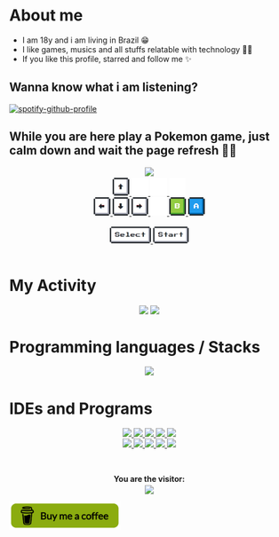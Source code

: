 # About me
- I am 18y and i am living in Brazil 😁
- I like games, musics and all stuffs relatable with technology 👨‍💻
- If you like this profile, starred and follow me ✨

## Wanna know what i am listening?

[![spotify-github-profile](https://spotify-github-profile.vercel.app/api/view?uid=61pr4gb1ittg11qkxsdxc72lc&cover_image=true&theme=natemoo-re&show_offline=false&bar_color=53b14f&bar_color_cover=false)](https://github.com/kittinan/spotify-github-profile)

## While you are here play a Pokemon game, just calm down and wait the page refresh 🍷🗿 

<div align="center">
 <img src="https://toy.aoaoao.me/image" width="49%"/>
 <br>
    
 <a href="https://toy.aoaoao.me/control?button=2&callback=https://github.com/JVtristaoAC">  
  <img src="https://raw.githubusercontent.com/JVtristaoAC/JVtristaoAC/master/img/up.png" width="30"/>
  <img src="https://raw.githubusercontent.com/JVtristaoAC/JVtristaoAC/master/img/blank.png" width="30"/>
  <img src="https://raw.githubusercontent.com/JVtristaoAC/JVtristaoAC/master/img/blank.png" width="30"/>
  <img src="https://raw.githubusercontent.com/JVtristaoAC/JVtristaoAC/master/img/blank.png" width="30"/>
 </a>
 
 <br>
    
 <a href="https://toy.aoaoao.me/control?button=1&callback=https://github.com/JVtristaoAC">
  <img src="https://raw.githubusercontent.com/JVtristaoAC/JVtristaoAC/master/img/left.png" width="30"/>
 </a>
    
 <a href="https://toy.aoaoao.me/control?button=3&callback=https://github.com/JVtristaoAC">
  <img src="https://raw.githubusercontent.com/JVtristaoAC/JVtristaoAC/master/img/down.png" width="30"/>
 </a>
    
 <a href="https://toy.aoaoao.me/control?button=0&callback=https://github.com/JVtristaoAC">
  <img src="https://raw.githubusercontent.com/JVtristaoAC/JVtristaoAC/master/img/right.png" width="30"/>
 </a>
    
 <a href="https://toy.aoaoao.me/control?button=5&callback=https://github.com/JVtristaoAC">
  <img src="https://raw.githubusercontent.com/JVtristaoAC/JVtristaoAC/master/img/blank.png" width="30"/>
  <img src="https://raw.githubusercontent.com/JVtristaoAC/JVtristaoAC/master/img/B.png" width="30"/>
 </a> 
    
 <a href="https://toy.aoaoao.me/control?button=4&callback=https://github.com/JVtristaoAC">
  <img src="https://raw.githubusercontent.com/JVtristaoAC/JVtristaoAC/master/img/A.png" width="30"/>
 </a>
    
 <br>
 <br>
 
 <a href="https://toy.aoaoao.me/control?button=6&callback=https://github.com/JVtristaoAC">
  <img src="https://raw.githubusercontent.com/JVtristaoAC/JVtristaoAC/master/img/select.png" height="30"/>
 </a> 
    
 <a href="https://toy.aoaoao.me/control?button=7&callback=https://github.com/JVtristaoAC">
  <img src="https://raw.githubusercontent.com/JVtristaoAC/JVtristaoAC/master/img/start.png" height="30"/>
 </a>
    
 <br>
 <br>
        
</div>

# My Activity
<p align='center'>
 <img src='https://streak-stats.demolab.com?user=jvtristaoac&theme=merko&hide_border=false&mode=daily&card_width=500'/>                                                                                                               
 <img src="https://github-readme-stats-sigma-five.vercel.app/api/top-langs/?username=JVtristaoAC&layout=compact&langs_count=10&theme=merko&border_radius=10&card_width=500" height="200em"/>  
</p>

# Programming languages / Stacks

<p align="center">
 <img src="https://skillicons.dev/icons?i=cs,css,html,js,ts,php,py,java,dotnet,flutter,dart,nodejs,react,vue,next,tailwind,md,sass&perline=6"/>
</p>

# IDEs and Programs

<p align='center'>
  
 <a href="https://dev.mysql.com/downloads/">
  <img src="https://skillicons.dev/icons?i=mysql"/>
 </a>
 
 <a href="https://filecr.com/windows/adobe-photoshop-2022-0035/">
  <img src="https://skillicons.dev/icons?i=ps"/>
 </a>
 
 <a href="https://www.selenium.dev">
  <img src="https://skillicons.dev/icons?i=selenium"/>
 </a>
 
 <a href="https://www.postman.com/downloads/">
  <img src="https://skillicons.dev/icons?i=postman"/>
 </a>
 
 <a href="https://developer.android.com/studio">
  <img src="https://skillicons.dev/icons?i=androidstudio"/>
 </a>
 
 <br>
 
 <a href="https://visualstudio.microsoft.com/pt-br/downloads/">
  <img src="https://skillicons.dev/icons?i=visualstudio"/>
 </a>
 
 <a href="https://visualstudio.microsoft.com/pt-br/downloads/">
  <img src="https://skillicons.dev/icons?i=vscode"/>
 </a>      
 
 <a href="https://gamemaker.io/en/gamemaker">
  <img src="https://skillicons.dev/icons?i=gamemakerstudio" height="48"/>
 </a>
 
 <a href="https://www.unrealengine.com/pt-BR/download">
  <img src="https://skillicons.dev/icons?i=unreal" height="48"/>
 </a>
 
 <a href="https://store.unity.com/pt#plans-individual">
  <img src="https://skillicons.dev/icons?i=unity" height="48"/>
 </a>

</p>

<br>

<p align='center'>
  <b> You are the visitor: </b> 
  <br>
  <img align="center" src="https://profile-counter.glitch.me/{JVtristaoAC}/count.svg"/>
</p>

<a href="https://www.buymeacoffee.com/jvtristaoac"> 
   <img align="left" src="https://raw.githubusercontent.com/JVtristaoAC/JVtristaoAC/master/img/coffee.png" height="50" width="200" alt="jvtristaoac"/>
</a>
